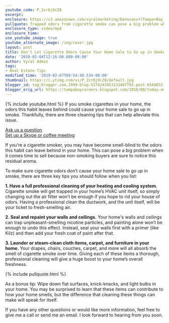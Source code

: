 ```yaml
---
youtube_code: P_2cr6j9cZ8
excerpt:
enclosure: https://s3.amazonaws.com/vyralmarketing/Donovans+(Tampa+Bay)/Videos/2018/Tampa+Bay+Real+Estate+Agent-+Don%2527t+Let+Your+Listing+Go+Up+In+Smoke.mp4
pullquote: Trapped odors from cigarette smoke can pose a big problem when it comes time to sell, because non-smoking buyers are sure to notice this residual aroma.
enclosure_type: video/mp4
enclosure_time:
use_youtube_image: true
youtube_alternate_image: /img/cover.jpg
layout: post
title: Don't Let Cigarette Odors Cause Your Home Sale to Go up in Smoke
date: '2019-02-04T12:16:00.000-08:00'
author: Vyral Admin
tags:
- Real Estate Tips
modified_time: '2019-02-07T09:54:48.534-08:00'
thumbnail: https://i.ytimg.com/vi/P_2cr6j9cZ8/default.jpg
blogger_id: tag:blogger.com,1999:blog-5279243953133407793.post-6549031135070627016
blogger_orig_url: https://tampabaycareers.blogspot.com/2018/08/today-on-keeping-in-tune-with-market-3.html
---
```

{% include youtube.html %}
If you smoke cigarettes in your home, the odors this habit leaves behind could cause your home sale to go up in smoke. Thankfully, there are three cleaning tips that can help alleviate this issue.

<div class="post-cta">
<a href="/contact/">Ask us a question</a><br>
<a href="/meeting/">Set up a Skype or coffee meeting</a>
</div>

If you’re a cigarette smoker, you may have become smell-blind to the odors this habit can leave behind in your home. This can pose a big problem when it comes time to sell because non-smoking buyers are sure to notice this residual aroma.

To make sure cigarette odors don’t cause your home sale to go up in smoke, there are three key tips you should follow when you list:

**1. Have a full professional cleaning of your heating and cooling system.** Cigarette smoke will get trapped in your home’s HVAC unit itself, so simply changing out the air filter won’t be enough if you hope to rid your house of odors. Having a professional clean the ductwork, and the unit itself, will be your ticket to fresh-smelling air.

**2. Seal and repaint your walls and ceilings.** Your home's walls and ceilings can trap unpleasant-smelling nicotine particles, and painting alone won’t be enough to undo this effect. Instead, seal your walls first with a primer (like Kilz) and then add your fresh coat of paint after that.

**3. Launder or steam-clean cloth items, carpet, and furniture in your home.** Your drapes, chairs, couches, carpet, and more will all absorb the smell of cigarette smoke over time. Giving each of these items a thorough, professional cleaning will give a huge boost to your home’s overall freshness.

{% include pullquote.html %}

As a bonus tip: Wipe down flat surfaces, knick-knacks, and light bulbs in your home. You may be surprised to learn that these items can contribute to how your home smells, but the difference that cleaning these things can make will speak for itself.

If you have any other questions or would like more information, feel free to give me a call or send me an email. I look forward to hearing from you soon.
